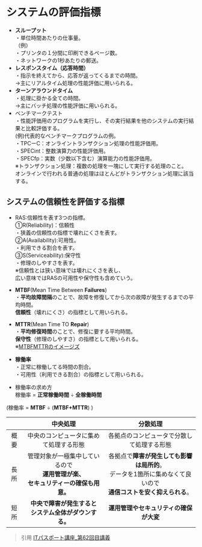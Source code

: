# システムの評価指標
* **スループット**  
・単位時間あたりの仕事量。  
（例）  
・プリンタの１分間に印刷できるページ数。  
・ネットワークの1秒あたりの郵送。  
* **レスポンスタイム（応答時間）**  
・指示を終えてから、応答が返ってくるまでの時間。  
→主にリアルタイム処理の性能評価に用いられる。  
* **ターンアラウンドタイム**  
・処理に掛かる全ての時間。  
→主にバッチ処理の性能評価に用いられる。  
* ベンチマークテスト  
・性能評価用のプログラムを実行し、その実行結果を他のシステムの実行結果と比較評価する。  
(例)代表的なベンチマークプログラムの例。   
・TPCーC：オンライントランザクション処理の性能評価用。  
・SPECint：整数演算力の性能評価用。  
・SPECfp：実数（少数以下含む）演算能力の性能評価用。  
※トランザクション処理：複数の処理を一塊にして実行する処理のこと。  
オンラインで行われる普通の処理はほとんどがトランザクション処理に該当する。  

## システムの信頼性を評価する指標  
* RAS:信頼性を表す3つの指標。  
①R(Reliability)：信頼性  
・狭義の信頼性の指標で壊れにくさを表す。  
②A(Availability):可用性。  
・利用できる割合を表す。  
③S(Serviceability):保守性  
・修理のしやすさを表す。  
※信頼性とは狭い意味では壊れにくさを表し、  
広い意味ではRASの可用性や保守性も含めていう。  

* **MTBF**(Mean Time Between **Failures**)  
・**平均故障間隔**のことで、故障を修復してから次の故障が発生するまでの平均時間。  
**信頼性**（壊れにくさ）の指標として用いられる。  
* **MTTR**(Mean Time TO **Repair**)  
・**平均修復時間**のことで、修復に要する平均時間。  
**保守性**（修理のしやすさ）の指標として用いられる。  
※[MTBFMTTRのイメージズ](https://gyazo.com/b626114baead15cc23d03d57b520d624)  
* **稼働率**  
・正常に稼働してる時間の割合。  
・可用性（利用できる割合）の指標として用いられる。  
* 稼働率の求め方  
稼働率 = **正常稼働時間** ÷ **全稼働時間**  

(稼働率 = **MTBF** ÷ (**MTBF+MTTR**)  )  



|    |           **中央処理**       |           **分散処理**          |
|:--:|:---------------------------:|:------------------------------:|
|概要|中央のコンピュータに集めて処理する形態|各拠点のコンピュータで分散して処理する形態|
|長所|管理対象が一極集中しているので<br>**運用管理が楽、<br>セキュリティーの確保も用意。**|各拠点で**障害が発生しても影響は局所的**。<br>データを1箇所に集めなくて良いので<br>**通信コストを安く抑えられる**。|
|短所|**中央で障害が発生すると<br>システム全体がダウンする。**|**運用管理やセキュリティの確保が大変**|






> 引用
[ITパスポート講座_第62回目講義](https://www.youtube.com/watch?v=FfwldHNovWk)  

